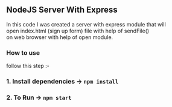 ## NodeJS Server With Express

In this code I was created a server with express module that will <br/>
open index.html (sign up form) file with help of sendFile() <br/>
on web browser with help of open module.

### How to use

follow this step :-

### 1. Install dependencies -> `npm install`

### 2. To Run -> `npm start`
